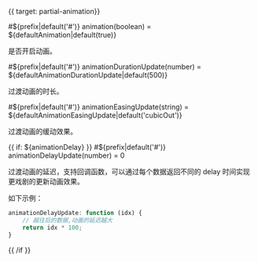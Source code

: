 {{ target: partial-animation}}

#${prefix|default('#')} animation(boolean) = ${defaultAnimation|default(true)}

是否开启动画。

#${prefix|default('#')} animationDurationUpdate(number) = ${defaultAnimationDurationUpdate|default(500)}

过渡动画的时长。


#${prefix|default('#')} animationEasingUpdate(string) = ${defaultAnimationEasingUpdate|default('cubicOut')}

过渡动画的缓动效果。

{{ if: ${animationDelay} }}
#${prefix|default('#')} animationDelayUpdate(number) = 0

过渡动画的延迟，支持回调函数，可以通过每个数据返回不同的 delay 时间实现更戏剧的更新动画效果。

如下示例：
```js
animationDelayUpdate: function (idx) {
    // 越往后的数据,动画的延迟越大
    return idx * 100;
}
```

{{ /if }}